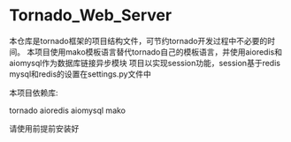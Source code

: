 # Tornado_Web_Server

本仓库是tornado框架的项目结构文件，可节约tornado开发过程中不必要的时间。
本项目使用mako模板语言替代tornado自己的模板语言，并使用aioredis和aiomysql作为数据库链接异步模块
项目以实现session功能，session基于redis
mysql和redis的设置在settings.py文件中

本项目依赖库:

tornado
aioredis
aiomysql
mako

请使用前提前安装好
